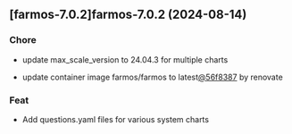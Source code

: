 

## [farmos-7.0.2]farmos-7.0.2 (2024-08-14)

### Chore



- update max_scale_version to 24.04.3 for multiple charts

- update container image farmos/farmos to latest[@56f8387](https://github.com/56f8387) by renovate

### Feat



- Add questions.yaml files for various system charts